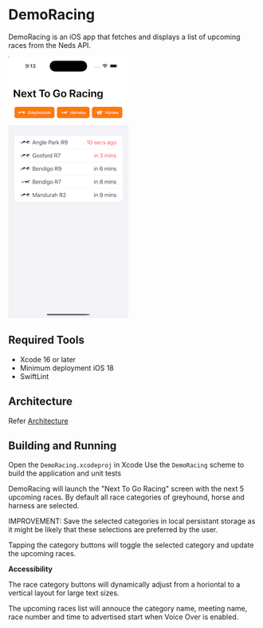 # DemoRacing
 
DemoRacing is an iOS app that fetches and displays a list of upcoming races from the Neds API.

![Screenshot of DemoRacing](screenshot.png)

## Required Tools

- Xcode 16 or later
- Minimum deployment iOS 18
- SwiftLint 

## Architecture 
Refer [Architecture](Architecture.md)

## Building and Running

Open the `DemoRacing.xcodeproj` in Xcode
Use the `DemoRacing` scheme to build the application and unit tests

DemoRacing will launch the "Next To Go Racing" screen with the next 5 upcoming races.
By default all race categories of greyhound, horse and harness are selected.

IMPROVEMENT: Save the selected categories in local persistant storage as it might be likely that these selections are preferred by the user.

Tapping the category buttons will toggle the selected category and update the upcoming races.

**Accessibility**

The race category buttons will dynamically adjust from a horiontal to a vertical layout for large text sizes.

The upcoming races list will annouce the category name, meeting name, race number and time to advertised start when Voice Over is enabled.
